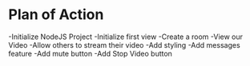 # Plan of Action

-Initialize NodeJS Project
-Initialize first view
-Create a room
-View our Video
-Allow others to stream their video
-Add styling
-Add messages feature
-Add mute button
-Add Stop Video button
